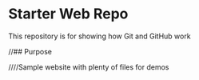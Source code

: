 # Starter Web Repo

This repository is for showing how Git and GitHub work

//## Purpose

////Sample website with plenty of files for demos
